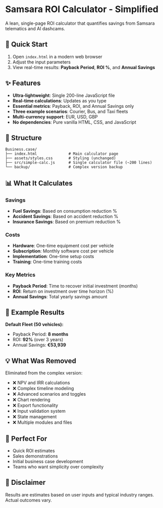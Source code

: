 # Samsara ROI Calculator - Simplified

A lean, single-page ROI calculator that quantifies savings from Samsara telematics and AI dashcams.

## 🚀 Quick Start

1. Open `index.html` in a modern web browser
2. Adjust the input parameters
3. View real-time results: **Payback Period**, **ROI %**, and **Annual Savings**

## ✨ Features

- **Ultra-lightweight**: Single 200-line JavaScript file
- **Real-time calculations**: Updates as you type
- **Essential metrics**: Payback, ROI, and Annual Savings only
- **Three example scenarios**: Courier, Bus, and Taxi fleets
- **Multi-currency support**: EUR, USD, GBP
- **No dependencies**: Pure vanilla HTML, CSS, and JavaScript

## 🔧 Structure

```
Business.case/
├── index.html              # Main calculator page
├── assets/styles.css       # Styling (unchanged)
├── src/simple-calc.js      # Single calculator file (~200 lines)
└── backup/                 # Complex version backup
```

## 📊 What It Calculates

### Savings
- **Fuel Savings**: Based on consumption reduction %
- **Accident Savings**: Based on accident reduction %  
- **Insurance Savings**: Based on premium reduction %

### Costs
- **Hardware**: One-time equipment cost per vehicle
- **Subscription**: Monthly software cost per vehicle
- **Implementation**: One-time setup costs
- **Training**: One-time training costs

### Key Metrics
- **Payback Period**: Time to recover initial investment (months)
- **ROI**: Return on investment over time horizon (%)
- **Annual Savings**: Total yearly savings amount

## 🧮 Example Results

**Default Fleet (50 vehicles):**
- Payback Period: **8 months**
- ROI: **92%** (over 3 years)
- Annual Savings: **€53,939**

## 💡 What Was Removed

Eliminated from the complex version:
- ❌ NPV and IRR calculations
- ❌ Complex timeline modeling
- ❌ Advanced scenarios and toggles
- ❌ Chart rendering
- ❌ Export functionality
- ❌ Input validation system
- ❌ State management
- ❌ Multiple modules and files

## 🎯 Perfect For

- Quick ROI estimates
- Sales demonstrations  
- Initial business case development
- Teams who want simplicity over complexity

## 📝 Disclaimer

Results are estimates based on user inputs and typical industry ranges. Actual outcomes vary.
